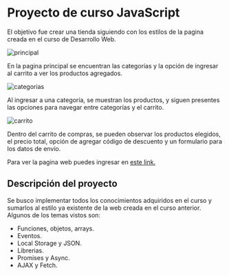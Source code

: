 # Proyecto de curso JavaScript
El objetivo fue crear una tienda siguiendo con los estilos de la pagina creada en el curso de Desarrollo Web.


![principal](https://drive.google.com/uc?id=1xLySsUTzP-RzRTJ-_iqtgDAt2zknq5ig)

En la pagina principal se encuentran las categorías y la opción de ingresar al carrito a ver los productos agregados.

![categorias](https://drive.google.com/uc?id=1sJBSfydvZlcsXS54Hyd_oEp6Sbfvd8Fv)

Al ingresar a una categoría, se muestran los productos, y siguen presentes las opciones para navegar entre categorías y el carrito.

![carrito](https://drive.google.com/uc?id=1mt5HDH5eFwNEjSx9iOj3LrbAXMs08KOB)

Dentro del carrito de compras, se pueden observar los productos elegidos, el precio total, opción de agregar código de descuento  y un formulario para los datos de envío.


Para ver la pagina web puedes ingresar en [este link.](https://lacisuradesilvio-js.netlify.app)

## Descripción del proyecto
Se busco implementar todos los conocimientos adquiridos en el curso y sumarlos al estilo ya existente de la web creada en el curso anterior. 
Algunos de los temas vistos son:

 - Funciones, objetos, arrays.
 - Eventos.
 - Local Storage y JSON.
 - Librerias.
 - Promises y Async.
 - AJAX y Fetch.
